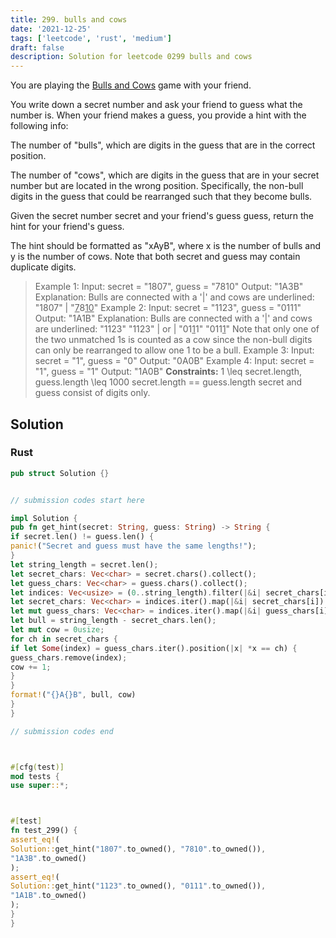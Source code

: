 ```yaml
---
title: 299. bulls and cows
date: '2021-12-25'
tags: ['leetcode', 'rust', 'medium']
draft: false
description: Solution for leetcode 0299 bulls and cows
---
```




You are playing the [Bulls and Cows](https://en.wikipedia.org/wiki/Bulls_and_Cows) game with your friend.

You write down a secret number and ask your friend to guess what the number is. When your friend makes a guess, you provide a hint with the following info:



The number of "bulls", which are digits in the guess that are in the correct position.

The number of "cows", which are digits in the guess that are in your secret number but are located in the wrong position. Specifically, the non-bull digits in the guess that could be rearranged such that they become bulls.



Given the secret number secret and your friend's guess guess, return the hint for your friend's guess.

The hint should be formatted as "xAyB", where x is the number of bulls and y is the number of cows. Note that both secret and guess may contain duplicate digits.



>   Example 1:
>   Input: secret <TeX>=</TeX> "1807", guess <TeX>=</TeX> "7810"
>   Output: "1A3B"
>   Explanation: Bulls are connected with a '|' and cows are underlined:
>   "1807"
>     |
>   "<u>7</u>8<u>10</u>"
>   Example 2:
>   Input: secret <TeX>=</TeX> "1123", guess <TeX>=</TeX> "0111"
>   Output: "1A1B"
>   Explanation: Bulls are connected with a '|' and cows are underlined:
>   "1123"        "1123"
>     |      or     |
>   "01<u>1</u>1"        "011<u>1</u>"
>   Note that only one of the two unmatched 1s is counted as a cow since the non-bull digits can only be rearranged to allow one 1 to be a bull.
>   Example 3:
>   Input: secret <TeX>=</TeX> "1", guess <TeX>=</TeX> "0"
>   Output: "0A0B"
>   Example 4:
>   Input: secret <TeX>=</TeX> "1", guess <TeX>=</TeX> "1"
>   Output: "1A0B"
**Constraints:**
>   	1 <TeX>\leq</TeX> secret.length, guess.length <TeX>\leq</TeX> 1000
>   	secret.length <TeX>=</TeX><TeX>=</TeX> guess.length
>   	secret and guess consist of digits only.


## Solution


### Rust
```rust
pub struct Solution {}


// submission codes start here

impl Solution {
pub fn get_hint(secret: String, guess: String) -> String {
if secret.len() != guess.len() {
panic!("Secret and guess must have the same lengths!");
}
let string_length = secret.len();
let secret_chars: Vec<char> = secret.chars().collect();
let guess_chars: Vec<char> = guess.chars().collect();
let indices: Vec<usize> = (0..string_length).filter(|&i| secret_chars[i] != guess_chars[i]).collect();
let secret_chars: Vec<char> = indices.iter().map(|&i| secret_chars[i]).collect();
let mut guess_chars: Vec<char> = indices.iter().map(|&i| guess_chars[i]).collect();
let bull = string_length - secret_chars.len();
let mut cow = 0usize;
for ch in secret_chars {
if let Some(index) = guess_chars.iter().position(|x| *x == ch) {
guess_chars.remove(index);
cow += 1;
}
}
format!("{}A{}B", bull, cow)
}
}

// submission codes end



#[cfg(test)]
mod tests {
use super::*;



#[test]
fn test_299() {
assert_eq!(
Solution::get_hint("1807".to_owned(), "7810".to_owned()),
"1A3B".to_owned()
);
assert_eq!(
Solution::get_hint("1123".to_owned(), "0111".to_owned()),
"1A1B".to_owned()
);
}
}

```

